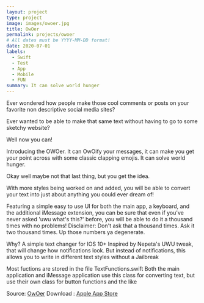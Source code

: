 ```yaml
---
layout: project
type: project
image: images/owoer.jpg
title: OwOer
permalink: projects/owoer
# All dates must be YYYY-MM-DD format!
date: 2020-07-01
labels:
  - Swift
  - Test
  - App
  - Mobile
  - FUN
summary: It can solve world hunger
---
```

Ever wondered how people make those cool comments or posts on your favorite non descriptive social media sites?

Ever wanted to be able to make that same text without having to go to some sketchy website?

Well now you can!

Introducing the OWOer. It can OwOify your messages, it can make you get your point across with some classic clapping emojis. It can solve world hunger.

Okay well maybe not that last thing, but you get the idea.

With more styles being worked on and added, you will be able to convert your text into just about anything you could ever dream of!

Featuring a simple easy to use UI for both the main app, a keyboard, and the additional iMessage extension, you can be sure that even if you've never asked 'uwu what's this?' before, you will be able to do it a thousand times with no problems! Disclaimer: Don't ask that a thousand times. Ask it two thousand times. Up those numbers ya degenerate.

Why? A simple text changer for IOS 10+ Inspired by Nepeta's UWU tweak, that will change how notifications look. But instead of notifications, this allows you to write in different text styles without a Jailbreak

Most fuctions are stored in the file TextFunctions.swift Both the main application and iMessage application use this class for converting text, but use their own class for button functions and the like

Source: [OwOer](https://github.com/Joexv/OWOer)
Download : [Apple App Store](https://apps.apple.com/us/app/owoer/id1466836303)


